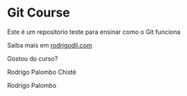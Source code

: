 # Git Course

Este é um repositorio teste para ensinar como o Git funciona

Saiba mais em [rodrigodil.com](https://rodrigodil.com)


Gostou do curso?

Rodrigo Palombo Chisté

Rodrigo Palombo
